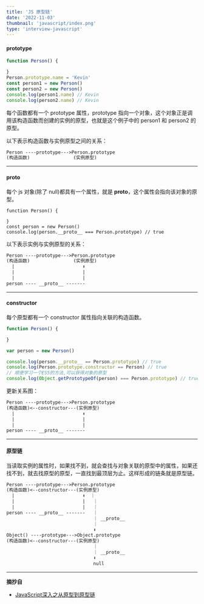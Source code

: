 ```yaml
---
title: 'JS 原型链'
date: '2022-11-03'
thumbnail: 'javascript/index.png'
type: 'interview-javascript'
---
```


#### prototype

```js
function Person() {

}
Person.prototype.name = 'Kevin'
const person1 = new Person()
const person2 = new Person()
console.log(person1.name) // Kevin
console.log(person2.name) // Kevin
```

每个函数都有一个 prototype 属性，prototype 指向一个对象，这个对象正是调用该构造函数而创建的实例的原型，也就是这个例子中的 person1 和 person2 的原型。

以下表示构造函数与实例原型之间的关系：
```txt
Person ----prototype--->Person.prototype
(构造函数)                (实例原型)
```

---

#### __proto__

每个 js 对象(除了 null)都具有一个属性，就是 __proto__，这个属性会指向该对象的原型。
```
function Person() {

}
const person = new Person()
console.log(person.__proto__ === Person.prototype) // true
```

以下表示实例与实例原型的关系：
```txt
Person ----prototype--->Person.prototype
(构造函数)                (实例原型)
  |                         ⬆
  |                         |
  |                         |
person ---- __proto__ -------
```
---

#### constructor

每个原型都有一个 constructor 属性指向关联的构造函数。
```js
function Person() {

}

var person = new Person()

console.log(person.__proto__ == Person.prototype) // true
console.log(Person.prototype.constructor == Person) // true
// 顺便学习一个ES5的方法,可以获得对象的原型
console.log(Object.getPrototypeOf(person) === Person.prototype) // true
```

更新关系图：
```txt
Person ----prototype--->Person.prototype
(构造函数)<--constructor---(实例原型)
  |                         ⬆
  |                         |
  |                         |
person ---- __proto__ -------
```
---

#### 原型链

当读取实例的属性时，如果找不到，就会查找与对象关联的原型中的属性，如果还找不到，就去找原型的原型，一直找到最顶层为止。这样形成的链条就是原型链。

```txt
Person ----prototype--->Person.prototype
(构造函数)<--constructor---(实例原型)
  |                         ⬆  ｜
  |                         |   ｜
  |                         |   ｜
person ---- __proto__ -------   ｜
                                ｜ __proto__ 
                                ｜
                                ⬇
Object() ----prototype--->Object.prototype
(构造函数)<--constructor---(实例原型)
                                ｜
                                ｜ __proto__ 
                                ⬇
                                null
```

---
**摘抄自**
- [JavaScript深入之从原型到原型链
](https://github.com/mqyqingfeng/Blog/issues/2)